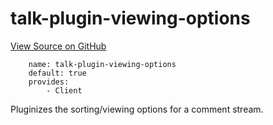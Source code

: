 
# talk-plugin-viewing-options
[View Source on GitHub](https://github.com/coralproject/talk/tree/master/plugins/talk-plugin-viewing-options/)

```
    name: talk-plugin-viewing-options
    default: true
    provides:
        - Client
```


Pluginizes the sorting/viewing options for a comment stream.
